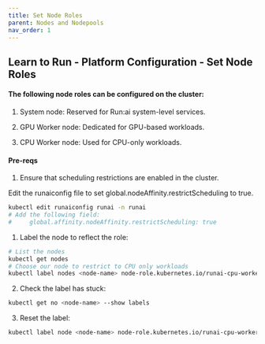```yaml
---
title: Set Node Roles
parent: Nodes and Nodepools
nav_order: 1
---
```


## Learn to Run - Platform Configuration - Set Node Roles

#### The following node roles can be configured on the cluster:

1. System node: Reserved for Run:ai system-level services.

2. GPU Worker node: Dedicated for GPU-based workloads.

3. CPU Worker node: Used for CPU-only workloads.

#### Pre-reqs

1. Ensure that scheduling restrictions are enabled in the cluster.

Edit the runaiconfig file to set global.nodeAffinity.restrictScheduling to true.

```bash
kubectl edit runaiconfig runai -n runai
# Add the following field:
#     global.affinity.nodeAffinity.restrictScheduling: true
```

1. Label the node to reflect the role:

```bash
# List the nodes
kubectl get nodes
# Choose our node to restrict to CPU only workloads
kubectl label nodes <node-name> node-role.kubernetes.io/runai-cpu-worker=true
```

2. Check the label has stuck:

```bash
kubectl get no <node-name> --show labels
```

3. Reset the label:

```bash
kubectl label node <node-name> node-role.kubernetes.io/runai-cpu-worker-
```
